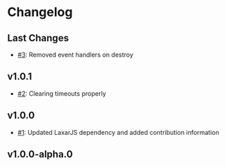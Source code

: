 # Changelog

## Last Changes

- [#3](https://github.com/LaxarJS/ax-layer-control/issues/3): Removed event handlers on destroy


## v1.0.1

- [#2](https://github.com/LaxarJS/ax-layer-control/issues/2): Clearing timeouts properly


## v1.0.0

- [#1](https://github.com/LaxarJS/ax-layer-control/issues/1): Updated LaxarJS dependency and added contribution information


## v1.0.0-alpha.0
